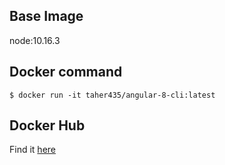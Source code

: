 ## Base Image
node:10.16.3

## Docker command

```
$ docker run -it taher435/angular-8-cli:latest
```

## Docker Hub
Find it [here](https://hub.docker.com/r/taher435/angular-8-cli)

